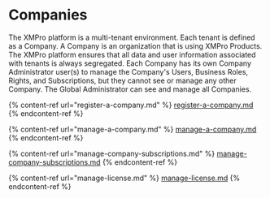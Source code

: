 # Companies

The XMPro platform is a multi-tenant environment. Each tenant is defined as a Company.  A Company is an organization that is using XMPro Products. The XMPro platform ensures that all data and user information associated with tenants is always segregated. Each Company has its own Company Administrator user(s) to manage the Company's Users, Business Roles, Rights, and Subscriptions, but they cannot see or manage any other Company. The Global Administrator can see and manage all Companies.

{% content-ref url="register-a-company.md" %}
[register-a-company.md](register-a-company.md)
{% endcontent-ref %}

{% content-ref url="manage-a-company.md" %}
[manage-a-company.md](manage-a-company.md)
{% endcontent-ref %}

{% content-ref url="manage-company-subscriptions.md" %}
[manage-company-subscriptions.md](manage-company-subscriptions.md)
{% endcontent-ref %}

{% content-ref url="manage-license.md" %}
[manage-license.md](manage-license.md)
{% endcontent-ref %}

